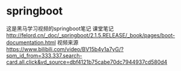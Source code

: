 # springboot
这是黑马学习视频的springboot笔记
课堂笔记
http://felord.cn/_doc/_springboot/2.1.5.RELEASE/_book/pages/boot-documentation.html
视频来源
https://www.bilibili.com/video/BV15b4y1a7yG/?spm_id_from=333.337.search-card.all.click&vd_source=dbf4121b75cabe70dc7944937cd580d4
